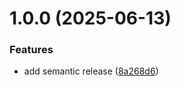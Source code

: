 # 1.0.0 (2025-06-13)


### Features

* add semantic release ([8a268d6](https://github.com/EcommerceCoZam/ecommerce-parent/commit/8a268d6437928ecb9917dffc1493bfe41e01f9e3))
